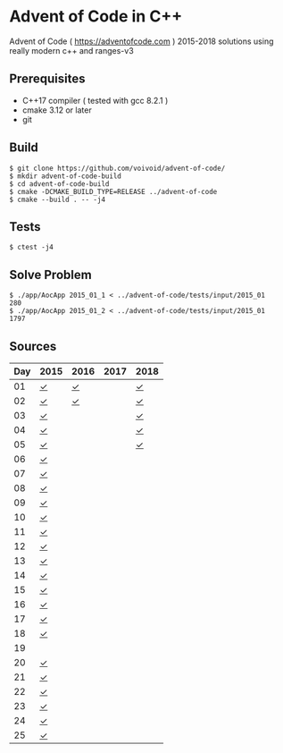 # Advent of Code in C++

Advent of Code ( https://adventofcode.com ) 2015-2018 solutions using really modern c++ and ranges-v3

Prerequisites
-----

* C++17 compiler ( tested with gcc 8.2.1 )
* cmake 3.12 or later
* git

Build
-----

    $ git clone https://github.com/voivoid/advent-of-code/
    $ mkdir advent-of-code-build
    $ cd advent-of-code-build
    $ cmake -DCMAKE_BUILD_TYPE=RELEASE ../advent-of-code
    $ cmake --build . -- -j4

Tests
-----

    $ ctest -j4

Solve Problem
-----

    $ ./app/AocApp 2015_01_1 < ../advent-of-code/tests/input/2015_01
    280
    $ ./app/AocApp 2015_01_2 < ../advent-of-code/tests/input/2015_01
    1797

Sources
-----

Day | 2015 | 2016 | 2017 | 2018 |
--- | ---- | ---- | ---- | ---- |
01  | [✓](https://github.com/voivoid/advent-of-code/blob/master/problems/src/2015/problem_01.cpp)     | [✓](https://github.com/voivoid/advent-of-code/blob/master/problems/src/2016/problem_01.cpp)     |      | [✓](https://github.com/voivoid/advent-of-code/blob/master/problems/src/2018/problem_01.cpp)     |
02  | [✓](https://github.com/voivoid/advent-of-code/blob/master/problems/src/2015/problem_02.cpp)     | [✓](https://github.com/voivoid/advent-of-code/blob/master/problems/src/2016/problem_02.cpp)     |      | [✓](https://github.com/voivoid/advent-of-code/blob/master/problems/src/2018/problem_02.cpp)     |
03  | [✓](https://github.com/voivoid/advent-of-code/blob/master/problems/src/2015/problem_03.cpp)     |      |      | [✓](https://github.com/voivoid/advent-of-code/blob/master/problems/src/2018/problem_03.cpp)     |
04  | [✓](https://github.com/voivoid/advent-of-code/blob/master/problems/src/2015/problem_04.cpp)     |      |      | [✓](https://github.com/voivoid/advent-of-code/blob/master/problems/src/2018/problem_04.cpp)     |
05  | [✓](https://github.com/voivoid/advent-of-code/blob/master/problems/src/2015/problem_05.cpp)     |      |      | [✓](https://github.com/voivoid/advent-of-code/blob/master/problems/src/2018/problem_05.cpp)     |
06  | [✓](https://github.com/voivoid/advent-of-code/blob/master/problems/src/2015/problem_06.cpp)     |      |      |      |
07  | [✓](https://github.com/voivoid/advent-of-code/blob/master/problems/src/2015/problem_07.cpp)     |      |      |      |
08  | [✓](https://github.com/voivoid/advent-of-code/blob/master/problems/src/2015/problem_08.cpp)     |      |      |      |
09  | [✓](https://github.com/voivoid/advent-of-code/blob/master/problems/src/2015/problem_09.cpp)     |      |      |      |
10  | [✓](https://github.com/voivoid/advent-of-code/blob/master/problems/src/2015/problem_10.cpp)     |      |      |      |
11  | [✓](https://github.com/voivoid/advent-of-code/blob/master/problems/src/2015/problem_11.cpp)     |      |      |      |
12  | [✓](https://github.com/voivoid/advent-of-code/blob/master/problems/src/2015/problem_12.cpp)     |      |      |      |
13  | [✓](https://github.com/voivoid/advent-of-code/blob/master/problems/src/2015/problem_13.cpp)     |      |      |      |
14  | [✓](https://github.com/voivoid/advent-of-code/blob/master/problems/src/2015/problem_14.cpp)     |      |      |      |
15  | [✓](https://github.com/voivoid/advent-of-code/blob/master/problems/src/2015/problem_15.cpp)     |      |      |      |
16  | [✓](https://github.com/voivoid/advent-of-code/blob/master/problems/src/2015/problem_16.cpp)     |      |      |      |
17  | [✓](https://github.com/voivoid/advent-of-code/blob/master/problems/src/2015/problem_17.cpp)     |      |      |      |
18  | [✓](https://github.com/voivoid/advent-of-code/blob/master/problems/src/2015/problem_18.cpp)     |      |      |      |
19  |      |      |      |      |
20  | [✓](https://github.com/voivoid/advent-of-code/blob/master/problems/src/2015/problem_20.cpp)     |      |      |      |
21  | [✓](https://github.com/voivoid/advent-of-code/blob/master/problems/src/2015/problem_21.cpp)     |      |      |      |
22  | [✓](https://github.com/voivoid/advent-of-code/blob/master/problems/src/2015/problem_22.cpp)     |      |      |      |
23  | [✓](https://github.com/voivoid/advent-of-code/blob/master/problems/src/2015/problem_23.cpp)     |      |      |      |
24  | [✓](https://github.com/voivoid/advent-of-code/blob/master/problems/src/2015/problem_24.cpp)     |      |      |      |
25  | [✓](https://github.com/voivoid/advent-of-code/blob/master/problems/src/2015/problem_25.cpp)     |      |      |      |
